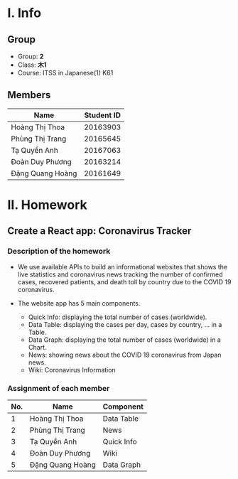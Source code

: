 # **I. Info** #

## Group ##
* Group: **2**
* Class: **木1**
* Course: ITSS in Japanese(1) K61

## Members ##
|Name|Student ID|
|----|----------|
|Hoàng Thị Thoa|20163903|
|Phùng Thị Trang|20165645|
|Tạ Quyền Anh|20167063|
|Đoàn Duy Phương|20163214|
|Đặng Quang Hoàng|20161649|

# **II. Homework** #
## Create a React app: Coronavirus Tracker
### Description of the homework ###
* We use available APIs to build an informational websites that shows the live statistics and coronavirus news tracking the number of confirmed cases, recovered patients, and death toll by country due to the COVID 19 coronavirus.

* The website app has 5 main components. 
    * Quick Info: displaying the total number of cases (worldwide).
    * Data Table: displaying the cases per day, cases by country, ... in a Table.
    * Data Graph: displaying the total number of cases (worldwide) in a Chart.
    * News: showing news about the COVID 19 coronavirus from Japan news.
    * Wiki: Coronavirus Information

### Assignment of each member ###

|No.|Name|Component|
|---|----|-----|
|1|Hoàng Thị Thoa|Data Table|
|2|Phùng Thị Trang|News|
|3|Tạ Quyền Anh|Quick Info|
|4|Đoàn Duy Phương|Wiki|
|5|Đặng Quang Hoàng|Data Graph|
